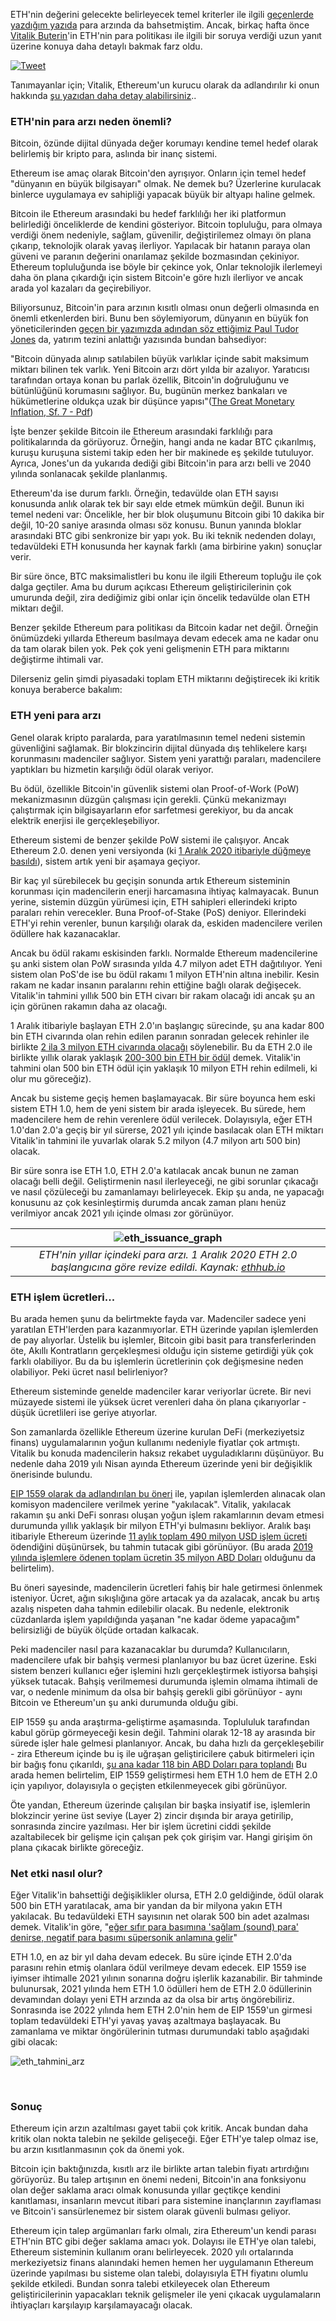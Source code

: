 ETH'nin değerini gelecekte belirleyecek temel kriterler ile ilgili [geçenlerde yazdığım yazıda](https://turansert.com/genel/2020/08/06/gelecekte-eth-nin-degerini-neler-etkileyecek.html) para arzında da bahsetmiştim. Ancak, birkaç hafta önce [Vitalik Buterin](https://twitter.com/VitalikButerin)'in ETH'nin para politikası ile ilgili bir soruya verdiği uzun yanıt üzerine konuya daha detaylı bakmak farz oldu. 

<a href="https://twitter.com/VitalikButerin/status/1329297577439760384">
         <img alt="Tweet" src="/assets/VB_tweet_on_ETH_supply_800.jpg"></a>

Tanımayanlar için; Vitalik, Ethereum'un kurucu olarak da adlandırılır ki onun hakkında [şu yazıdan daha detay alabilirsiniz](/genel/2018/06/14/dunyanin-en-buyuk-bilgisayari-ethereumun-hikayesi.html).. 

### ETH'nin para arzı neden önemli?

Bitcoin, özünde dijital dünyada değer korumayı kendine temel hedef olarak belirlemiş bir kripto para, aslında bir inanç sistemi.  

Ethereum ise amaç olarak Bitcoin'den ayrışıyor. Onların için temel hedef "dünyanın en büyük bilgisayarı" olmak. Ne demek bu? Üzerlerine kurulacak binlerce uygulamaya ev sahipliği yapacak büyük bir altyapı haline gelmek. 

Bitcoin ile Ethereum arasındaki bu hedef farklılığı her iki platformun belirlediği önceliklerde de kendini gösteriyor. Bitcoin topluluğu, para olmaya verdiği önem nedeniyle, sağlam, güvenilir, değiştirilemez olmayı ön plana çıkarıp, teknolojik olarak yavaş ilerliyor. Yapılacak bir hatanın paraya olan güveni ve paranın değerini onarılamaz şekilde bozmasından çekiniyor. Ethereum topluluğunda ise böyle bir çekince yok, Onlar  teknolojik ilerlemeyi daha ön plana çıkardığı için sistem Bitcoin'e göre hızlı ilerliyor ve ancak arada yol kazaları da geçirebiliyor. 

Biliyorsunuz, Bitcoin'in para arzının kısıtlı olması onun değerli olmasında en önemli etkenlerden biri. Bunu ben söylemiyorum, dünyanın en büyük fon yöneticilerinden [geçen bir yazımızda adından söz ettiğimiz Paul Tudor Jones](/genel/2020/11/24/bitcoin-dunyasinin-yeni-halkasi.html) da, yatırım tezini anlattığı yazısında bundan bahsediyor: 

"Bitcoin dünyada alınıp satılabilen büyük varlıklar içinde sabit maksimum miktarı bilinen tek varlık. Yeni Bitcoin arzı dört yılda bir azalıyor. Yaratıcısı tarafından ortaya konan bu parlak özellik, Bitcoin'in doğruluğunu ve bütünlüğünü korumasını sağlıyor. Bu, bugünün merkez bankaları ve hükümetlerine oldukça uzak bir düşünce yapısı"([The Great Monetary Inflation, Sf. 7 - Pdf](https://www.docdroid.net/H1fuimX/the-great-monetary-inflation-pdf#page=7))

İşte benzer şekilde Bitcoin ile Ethereum arasındaki farklılığı para politikalarında da görüyoruz.  Örneğin, hangi anda ne kadar BTC çıkarılmış, kuruşu kuruşuna sistemi takip eden her bir makinede eş şekilde tutuluyor.  Ayrıca, Jones'un da yukarıda dediği gibi Bitcoin'in para arzı belli ve 2040 yılında sonlanacak şekilde planlanmış.

Ethereum'da ise durum farklı. Örneğin, tedavülde olan ETH sayısı konusunda anlık olarak tek bir sayı elde etmek mümkün değil. Bunun iki temel nedeni var:  Öncelikle, her bir blok oluşumunu Bitcoin gibi 10 dakika bir değil, 10-20 saniye arasında olması söz konusu. Bunun yanında bloklar arasındaki BTC gibi senkronize bir yapı yok. Bu iki teknik nedenden dolayı, tedavüldeki ETH konusunda her kaynak farklı (ama birbirine yakın) sonuçlar verir. 

Bir süre önce, BTC maksimalistleri bu konu ile ilgili Ethereum topluğu ile çok dalga geçtiler.  Ama bu durum açıkcası Ethereum geliştiricilerinin çok umurunda değil, zira dediğimiz gibi onlar için öncelik tedavülde olan ETH miktarı değil. 

Benzer şekilde Ethereum para politikası da Bitcoin kadar net değil. Örneğin önümüzdeki yıllarda Ethereum basılmaya devam edecek ama ne kadar onu da tam olarak bilen yok. Pek çok yeni gelişmenin ETH para miktarını değiştirme ihtimali var. 

Dilerseniz gelin şimdi piyasadaki toplam ETH miktarını değiştirecek iki kritik konuya beraberce bakalım: 

### ETH yeni para arzı
Genel olarak kripto paralarda, para yaratılmasının temel nedeni sistemin güvenliğini sağlamak. Bir blokzincirin dijital dünyada dış tehlikelere karşı korunmasını madenciler sağlıyor. Sistem yeni yarattığı paraları, madencilere yaptıkları bu hizmetin karşılığı ödül olarak veriyor.  

Bu ödül, özellikle Bitcoin'in güvenlik sistemi olan Proof-of-Work (PoW) mekanizmasının düzgün çalışması için gerekli. Çünkü mekanizmayı çalıştırmak için bilgisayarların efor sarfetmesi gerekiyor, bu da ancak elektrik enerjisi ile gerçekleşebiliyor. 

Ethereum sistemi de benzer şekilde PoW sistemi ile çalışıyor. Ancak Ethereum 2.0. denen yeni versiyonda (ki [1 Aralık 2020 itibariyle düğmeye basıldı](https://www.btchaber.com/ethereum-2-0a-yatirilan-miktar-1-milyona-ulasti/)), sistem artık yeni bir aşamaya geçiyor. 

Bir kaç yıl sürebilecek bu geçişin sonunda artık Ethereum sisteminin korunması için madencilerin enerji harcamasına ihtiyaç kalmayacak. Bunun yerine, sistemin düzgün yürümesi için, ETH sahipleri ellerindeki kripto paraları rehin verecekler. Buna Proof-of-Stake (PoS) deniyor. Ellerindeki ETH'yi rehin verenler, bunun karşılığı olarak da, eskiden madencilere verilen ödüllere hak kazanacaklar. 

Ancak bu ödül rakamı eskisinden farklı. Normalde Ethereum madencilerine şu anki sistem olan PoW sırasında yılda 4.7 milyon adet ETH dağıtılıyor. Yeni sistem olan PoS'de ise bu ödül rakamı 1 milyon ETH'nin altına inebilir. Kesin rakam ne kadar insanın paralarını rehin ettiğine bağlı olarak değişecek. Vitalik'in tahmini yıllık 500 bin ETH civarı bir rakam olacağı idi ancak şu an için görünen rakamın daha az olacağı. 

1 Aralık itibariyle başlayan ETH 2.0'ın başlangıç sürecinde, şu ana kadar 800 bin ETH civarında olan rehin edilen paranın sonradan gelecek rehinler ile birlikte [2 ila 3 milyon ETH civarında olacağı](https://beaconscan.com) söylenebilir. Bu da ETH 2.0 ile birlikte yıllık olarak yaklaşık [200-300 bin ETH bir ödül](https://docs.ethhub.io/ethereum-basics/monetary-policy/#proof-of-stake-impact) demek. Vitalik'in tahmini olan 500 bin ETH ödül için yaklaşık 10 milyon ETH rehin edilmeli, ki olur mu göreceğiz). 

Ancak bu sisteme geçiş hemen başlamayacak. Bir süre boyunca hem eski sistem ETH 1.0, hem de yeni sistem bir arada işleyecek. Bu sürede, hem madencilere hem de rehin verenlere ödül verilecek. Dolayısıyla, eğer ETH 1.0'dan 2.0'a geçiş bir yıl sürerse, 2021 yılı içinde basılacak olan ETH miktarı Vitalik'in tahmini ile yuvarlak olarak 5.2 milyon (4.7 milyon artı 500 bin) olacak. 

Bir süre sonra ise ETH 1.0, ETH 2.0'a katılacak ancak bunun ne zaman olacağı belli değil. Geliştirmenin nasıl ilerleyeceği, ne gibi sorunlar çıkacağı ve nasıl çözüleceği bu zamanlamayı belirleyecek. Ekip şu anda, ne yapacağı konusunu az çok kesinleştirmiş durumda ancak zaman planı henüz verilmiyor ancak 2021 yılı içinde olması zor görünüyor. 

| ![eth_issuance_graph](/assets/eth_issuance_graph_v1_800.jpg)|
|:--:| 
| *ETH'nin yıllar içindeki para arzı. 1 Aralık 2020 ETH 2.0 başlangıcına göre revize edildi. Kaynak: [ethhub.io](https://docs.ethhub.io/ethereum-basics/monetary-policy/#proof-of-stake-impact)*|



### ETH işlem ücretleri... 

Bu arada hemen şunu da belirtmekte fayda var. Madenciler sadece yeni yaratılan ETH'lerden para kazanmıyorlar. ETH üzerinde yapılan işlemlerden de pay alıyorlar. Üstelik bu işlemler, Bitcoin gibi basit para transferlerinden öte, Akıllı Kontratların gerçekleşmesi olduğu için sisteme getirdiği yük çok farklı olabiliyor. Bu da bu işlemlerin ücretlerinin çok değişmesine neden olabiliyor. Peki ücret nasıl belirleniyor? 

Ethereum sisteminde genelde madenciler karar veriyorlar ücrete. Bir nevi müzayede sistemi ile yüksek ücret verenleri daha ön plana çıkarıyorlar - düşük ücretlileri ise geriye atıyorlar. 

Son zamanlarda özellikle Ethereum üzerine kurulan DeFi (merkeziyetsiz finans) uygulamalarının yoğun kullanımı nedeniyle fiyatlar çok artmıştı. Vitalik bu konuda madencilerin haksız rekabet uyguladıklarını düşünüyor. Bu nedenle daha 2019 yılı Nisan ayında Ethereum üzerinde yeni bir değişiklik önerisinde bulundu. 

[EIP 1559 olarak da adlandırılan bu öneri](https://eips.ethereum.org/EIPS/eip-1559) ile, yapılan işlemlerden alınacak olan komisyon madencilere verilmek yerine "yakılacak". Vitalik, yakılacak rakamın şu anki DeFi sonrası oluşan yoğun işlem rakamlarının devam etmesi durumunda yıllık yaklaşık bir milyon ETH'yi bulmasını bekliyor. Aralık başı itibariyle Ethereum üzerinde [11 aylık toplam 490 milyon USD işlem ücreti](https://formula-builder.coinmetrics.io/#369) ödendiğini düşünürsek, bu tahmin tutacak gibi görünüyor. (Bu arada [2019 yılında işlemlere ödenen toplam ücretin 35 milyon ABD Doları](https://formula-builder.coinmetrics.io/#371) olduğunu da belirtelim). 

Bu öneri sayesinde, madencilerin ücretleri fahiş bir hale getirmesi önlenmek isteniyor. Ücret, ağın sıkışlığına göre artacak ya da azalacak, ancak bu artış azalış nispeten daha tahmin edilebilir olacak. Bu nedenle, elektronik cüzdanlarda işlem yapıldığında yaşanan "ne kadar ödeme yapacağım" belirsizliği de büyük ölçüde ortadan kalkacak. 

Peki madenciler nasıl para kazanacaklar bu durumda? Kullanıcıların, madencilere ufak bir bahşiş vermesi planlanıyor bu baz ücret üzerine. Eski sistem benzeri kullanıcı eğer işlemini hızlı gerçekleştirmek istiyorsa bahşişi yüksek tutacak. Bahşiş verilmemesi durumunda işlemin olmama ihtimali de var, o nedenle minimum da olsa bir bahşiş gerekli gibi görünüyor - aynı Bitcoin ve Ethereum'un şu anki durumunda olduğu gibi. 

EIP 1559 şu anda araştırma-geliştirme aşamasında. Toplululuk tarafından kabul görüp görmeyeceği kesin değil. Tahmini olarak 12-18 ay arasında bir sürede işler hale gelmesi planlanıyor. Ancak, bu daha hızlı da gerçekleşebilir - zira Ethereum içinde bu iş ile uğraşan geliştiricilere çabuk bitirmeleri için bir bağış fonu çıkarıldı, [şu ana kadar 118 bin ABD Doları para toplandı](https://gitcoin.co/grants/946/project-title-eip-1559-community-fund) Bu arada hemen belirtelim, EIP 1559 geliştirmesi hem ETH 1.0 hem de ETH 2.0 için yapılıyor, dolayısıyla o geçişten etkilenmeyecek gibi görünüyor. 

Öte yandan, Ethereum üzerinde çalışılan bir başka insiyatif ise, işlemlerin blokzincir yerine üst seviye (Layer 2) zincir dışında bir araya getirilip, sonrasında zincire yazılması. Her bir işlem ücretini ciddi şekilde azaltabilecek bir gelişme için çalışan pek çok girişim var. Hangi girişim ön plana çıkacak birlikte göreceğiz. 

### Net etki nasıl olur?

Eğer Vitalik'in bahsettiği değişiklikler olursa, ETH 2.0 geldiğinde, ödül olarak 500 bin ETH yaratılacak, ama bir yandan da bir milyona yakın ETH yakılacak. Bu tedavüldeki ETH sayısının net olarak 500 bin adet azalması demek. Vitalik'in göre, "[eğer sıfır para basımına 'sağlam (sound) para' denirse, negatif para basımı süpersonik anlamına gelir](https://www.realvision.com/rv/channel/realvision/videos/a0dafe0546b44328bac2ec75f7934d1d)" 

ETH 1.0, en az bir yıl daha devam edecek. Bu süre içinde ETH 2.0'da parasını rehin etmiş olanlara ödül verilmeye devam edecek. EIP 1559 ise iyimser ihtimalle 2021 yılının sonarına doğru işlerlik kazanabilir. Bir tahminde bulunursak, 2021 yılında hem ETH 1.0 ödülleri hem de ETH 2.0 ödüllerinin devamından dolayı yeni ETH arzında az da olsa bir artış öngörebiliriz. Sonrasında ise 2022 yılında hem ETH 2.0'nin hem de EIP 1559'un girmesi toplam tedavüldeki ETH'yi yavaş yavaş azaltmaya başlayacak. Bu zamanlama ve miktar öngörülerinin tutması durumundaki tablo aşağıdaki gibi olacak: 

 ![eth_tahmini_arz](/assets/ETH_tahmini_arz_v2.png)
 
 &nbsp;

### Sonuç
Ethereum için arzın azaltılması gayet tabii çok kritik. Ancak bundan daha kritik olan nokta talebin ne şekilde gelişeceği. Eğer ETH'ye talep olmaz ise, bu arzın kısıtlanmasının çok da önemi yok. 

Bitcoin için baktığınızda, kısıtlı arz ile birlikte artan talebin fiyatı artırdığını görüyorüz. Bu talep artışının en önemi nedeni, Bitcoin'in ana fonksiyonu olan değer saklama aracı olmak konusunda yıllar geçtikçe kendini kanıtlaması, insanların mevcut itibari para sistemine inançlarının zayıflaması ve Bitcoin'i sansürlenemez bir sistem olarak güvenli bulması geliyor. 

Ethereum için talep argümanları farkı olmalı, zira Ethereum'un kendi parası ETH'nin BTC gibi değer saklama amacı yok. Dolayısı ile ETH'ye olan talebi, Ethereum sisteminin kullanım oranı belirleyecek. 2020 yılı ortalarında merkeziyetsiz finans alanındaki hemen hemen her uygulamanın Ethereum üzerinde yapılması bu sisteme olan talebi, dolayısıyla ETH fiyatını olumlu şekilde etkiledi. Bundan sonra talebi etkileyecek olan  Ethereum geliştiricilerinin yapacakları teknik gelişmeler ile yeni çıkacak uygulamaların ihtiyaçları karşılayıp karşılamayacağı olacak. 
